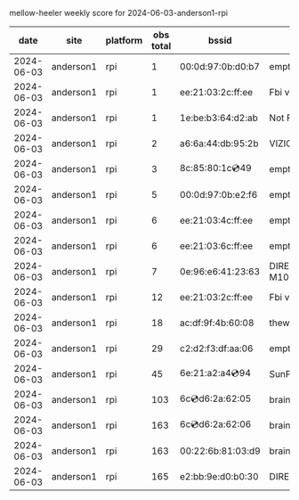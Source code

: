 mellow-heeler weekly score for 2024-06-03-anderson1-rpi

|date|site|platform|obs total|bssid|ssid|
|--|--|--|--|--|--|
|2024-06-03|anderson1|rpi|1|00:0d:97:0b:d0:b7|empty_ssid|
|2024-06-03|anderson1|rpi|1|ee:21:03:2c:ff:ee|Fbi van 13|
|2024-06-03|anderson1|rpi|1|1e:be:b3:64:d2:ab|Not For You |
|2024-06-03|anderson1|rpi|2|a6:6a:44:db:95:2b|VIZIOCastAudio5618|
|2024-06-03|anderson1|rpi|3|8c:85:80:1c:cd:49|empty_ssid|
|2024-06-03|anderson1|rpi|5|00:0d:97:0b:e2:f6|empty_ssid|
|2024-06-03|anderson1|rpi|6|ee:21:03:4c:ff:ee|empty_ssid|
|2024-06-03|anderson1|rpi|6|ee:21:03:6c:ff:ee|empty_ssid|
|2024-06-03|anderson1|rpi|7|0e:96:e6:41:23:63|DIRECT-63-HP M102 LaserJet|
|2024-06-03|anderson1|rpi|12|ee:21:03:2c:ff:ee|Fbi van 13|
|2024-06-03|anderson1|rpi|18|ac:df:9f:4b:60:08|theweef|
|2024-06-03|anderson1|rpi|29|c2:d2:f3:df:aa:06|empty_ssid|
|2024-06-03|anderson1|rpi|45|6e:21:a2:a4:cd:94|SunPower21450|
|2024-06-03|anderson1|rpi|103|6c:cd:d6:2a:62:05|braingang2_5GEXT|
|2024-06-03|anderson1|rpi|163|6c:cd:d6:2a:62:06|braingang2_2GEXT|
|2024-06-03|anderson1|rpi|163|00:22:6b:81:03:d9|braingang2|
|2024-06-03|anderson1|rpi|165|e2:bb:9e:d0:b0:30|DIRECT-9ED03030|
